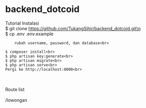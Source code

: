 # backend_dotcoid
Tutorial Instalasi<br>
    $ git clone https://github.com/TukangSihir/backend_dotcoid.git\n<br>
    $ cp .env .env.example<br>
    
        rubah username, password, dan database<br>
        
    $ composer install<br>
    $ php artisan key:generate<br>
    $ php artisan migrate<br>
    $ php artisan serve<br>
    Pergi ke http://localhost:8000<br>
    
<br>
<br>
Route list<br>
<br>
/lowongan
